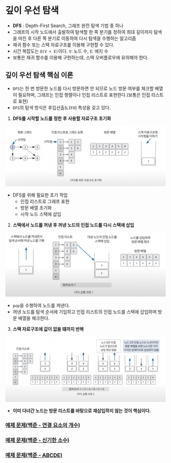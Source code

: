 # 깊이 우선 탐색

- **DFS** : Depth-First Search, 그래프 완전 탐색 기법 중 하나
- 그래프의 시작 노드에서 출발하여 탐색할 한 쪽 분기를 정하여 최대 깊이까지 탐색을 마친 후 다른 쪽 분기로 이동하여 다시 탐색을 수행하는 알고리즘
- 재귀 함수 또는 스택 자료구조를 이용해 구현할 수 있다.
- 시간 복잡도는 `O(V + E)`이다. `V`: 노드 수, `E`: 에지 수
- 보통은 재귀 함수를 이용해 구현하는데, 스택 오버플로우에 유의해야 한다.

## 깊이 우선 탐색 핵심 이론
- `DFS`는 한 번 방문한 노드를 다시 방문하면 안 되므로 노드 방문 여부를 체크할 배열이 필요하며, 그래프는 인접 행렬이나 인접 리스트로 표현한다.(보통은 인접 리스트로 표현)
- `DFS`의 탐색 방식은 후입선출(`LIFO`) 특성을 갖고 있다.

1. **DFS를 시작할 노드를 정한 후 사용할 자료구조 초기화**

![img.png](image/img.png)

- DFS를 위해 필요한 초기 작업
  - 인접 리스트로 그래프 표현
  - 방문 배열 초기화
  - 시작 노드 스택에 삽입

2. **스택에서 노드를 꺼낸 후 꺼낸 노드의 인접 노드를 다시 스택에 삽입**

![img_1.png](image/img_1.png)

- `pop`을 수행하여 노드를 꺼낸다.
- 꺼낸 노드를 탐색 순서에 기입하고 인접 리스트의 인접 노드를 스택에 삽입하며 방문 배열을 체크한다.

3. **스택 자료구조에 값이 없을 떄까지 반복**

![img_2.png](image/img_2.png)

- **이미 다녀간 노드는 방문 리스트를 바탕으로 재삽입하지 않는 것이 핵심이다.**

### [예제 문제(백준 - 연결 요소의 개수)](https://github.com/genesis12345678/TIL/blob/main/algorithm/search/dfs/Example_1.md#%EA%B9%8A%EC%9D%B4-%EC%9A%B0%EC%84%A0-%ED%83%90%EC%83%89-%EC%98%88%EC%A0%9C---1)

### [예제 문제(백준 - 신기한 소수)](https://github.com/genesis12345678/TIL/blob/main/algorithm/search/dfs/Example_2.md#%EA%B9%8A%EC%9D%B4-%EC%9A%B0%EC%84%A0-%ED%83%90%EC%83%89-%EC%98%88%EC%A0%9C---2)

### [예제 문제(백준 - ABCDE)](https://github.com/genesis12345678/TIL/blob/main/algorithm/search/dfs/Example_3.md#%EA%B9%8A%EC%9D%B4-%EC%9A%B0%EC%84%A0-%ED%83%90%EC%83%89-%EC%98%88%EC%A0%9C---3)